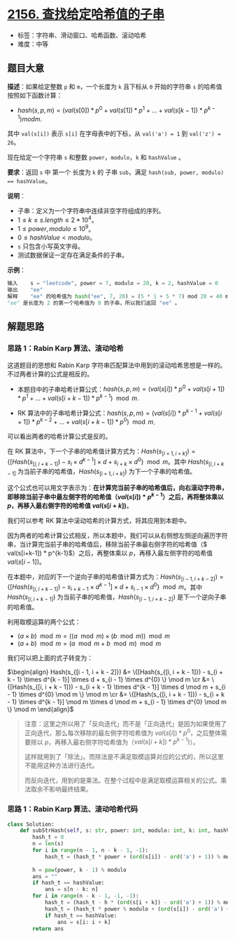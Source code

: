 # [2156. 查找给定哈希值的子串](https://leetcode.cn/problems/find-substring-with-given-hash-value/)

- 标签：字符串、滑动窗口、哈希函数、滚动哈希
- 难度：中等

## 题目大意

**描述**：如果给定整数 `p` 和 `m`，一个长度为 `k` 且下标从 `0` 开始的字符串 `s` 的哈希值按照如下函数计算：

- $hash(s, p, m) = (val(s[0]) * p^0 + val(s[1]) * p^1 + ... + val(s[k-1]) * p^{k-1}) mod m$.

其中 `val(s[i])` 表示 `s[i]` 在字母表中的下标，从 `val('a') = 1` 到 `val('z') = 26`。

现在给定一个字符串 `s` 和整数 `power`，`modulo`，`k` 和 `hashValue` 。

**要求**：返回 `s` 中 第一个 长度为 `k` 的 子串 `sub`，满足 `hash(sub, power, modulo) == hashValue`。

**说明**：

- 子串：定义为一个字符串中连续非空字符组成的序列。
- $1 \le k \le s.length \le 2 * 10^4$。
- $1 \le power, modulo \le 10^9$。
- $0 \le hashValue < modulo$。
- `s` 只包含小写英文字母。
- 测试数据保证一定存在满足条件的子串。

**示例**：

```Python
输入    s = "leetcode", power = 7, modulo = 20, k = 2, hashValue = 0
输出    "ee"
解释    "ee" 的哈希值为 hash("ee", 7, 20) = (5 * 1 + 5 * 7) mod 20 = 40 mod 20 = 0 。
"ee" 是长度为 2 的第一个哈希值为 0 的子串，所以我们返回 "ee" 。
```

## 解题思路

### 思路 1：Rabin Karp 算法、滚动哈希

这道题目的思想和 Rabin Karp 字符串匹配算法中用到的滚动哈希思想是一样的。不过两者计算的公式是相反的。

- 本题目中的子串哈希计算公式：$hash(s, p, m) = (val(s[i]) * p^0 + val(s[i+1]) * p^1 + ... + val(s[i+k-1]) * p^{k-1}) \mod m$.

- RK 算法中的子串哈希计算公式：$hash(s, p, m) = (val(s[i]) * p^{k-1} + val(s[i+1]) * p^{k-2} + ... + val(s[i+k-1]) * p^0) \mod m$.

可以看出两者的哈希计算公式是反的。

在 RK 算法中，下一个子串的哈希值计算方式为：$Hash(s_{[i + 1, i + k]}) = \{[Hash(s_{[i, i + k - 1]}) - s_i \times d^{k - 1}] \times d + s_{i + k} \times d^{0} \} \mod m$。其中 $Hash(s_{[i, i + k - 1]}$ 为当前子串的哈希值，$Hash(s_{[i + 1, i + k]})$ 为下一个子串的哈希值。

这个公式也可以用文字表示为：**在计算完当前子串的哈希值后，向右滚动字符串，即移除当前子串中最左侧字符的哈希值（$val(s[i]) * p^{k-1}$）之后，再将整体乘以 $p$，再移入最右侧字符的哈希值 $val(s[i+k])$**。

我们可以参考 RK 算法中滚动哈希的计算方式，将其应用到本题中。

因为两者的哈希计算公式相反，所以本题中，我们可以从右侧想左侧逆向遍历字符串，当计算完当前子串的哈希值后，移除当前子串最右侧字符的哈希值（$ val(s[i+k-1]) * p^{k-1}$）之后，再整体乘以 $p$，再移入最左侧字符的哈希值 $val(s[i - 1])$。

在本题中，对应的下一个逆向子串的哈希值计算方式为：$Hash(s_{[i - 1, i + k - 2]}) = \{ [Hash(s_{[i, i + k - 1]}) - s_{i + k - 1} \times d^{k - 1}] \times d + s_{i - 1} \times d^{0} \} \mod m$。其中 $Hash(s_{[i, i + k - 1]})$ 为当前子串的哈希值，$Hash(s_{[i - 1, i + k - 2]})$ 是下一个逆向子串的哈希值。

利用取模运算的两个公式：

- $(a \times b) \mod m = ((a \mod m) \times (b \mod m)) \mod m$
- $(a + b) \mod m = (a \mod m + b \mod m) \mod m$

我们可以把上面的式子转变为：

$\begin{align} Hash(s_{[i - 1, i + k - 2]}) &=  \{[Hash(s_{[i, i + k - 1]}) - s_{i + k - 1} \times d^{k - 1}] \times d + s_{i - 1} \times d^{0} \} \mod m  \cr &= \{[Hash(s_{[i, i + k - 1]}) - s_{i + k - 1} \times d^{k - 1}] \times d \mod m + s_{i - 1} \times d^{0} \mod m \} \mod m \cr &= \{[Hash(s_{[i, i + k - 1]}) - s_{i + k - 1} \times d^{k - 1}] \mod m \times d \mod m + s_{i - 1} \times d^{0} \mod m \} \mod m \end{align}$

> 注意：这里之所以用了「反向迭代」而不是「正向迭代」是因为如果使用了正向迭代，那么每次移除的最左侧字符哈希值为 $val(s[i]) * p^0$，之后整体需要除以 $p$，再移入最右侧字符哈希值为（$val(s[i+k]) * p^{k-1})$）。
>
> 这样就用到了「除法」。而除法是不满足取模运算对应的公式的，所以这里不能用这种方法进行迭代。
>
> 而反向迭代，用到的是乘法。在整个过程中是满足取模运算相关的公式。乘法取余不影响最终结果。

### 思路 1：Rabin Karp 算法、滚动哈希代码

```Python
class Solution:
    def subStrHash(self, s: str, power: int, modulo: int, k: int, hashValue: int) -> str:
        hash_t = 0
        n = len(s)
        for i in range(n - 1, n - k - 1, -1):
            hash_t = (hash_t * power + (ord(s[i]) - ord('a') + 1)) % modulo # 计算最后一个子串的哈希值
    
        h = pow(power, k - 1) % modulo                                      # 计算最高位项，方便后续移除操作
        ans = ""
        if hash_t == hashValue:
            ans = s[n - k: n]
        for i in range(n - k - 1, -1, -1):                                   # 反向迭代，滚动计算子串的哈希值
            hash_t = (hash_t - h * (ord(s[i + k]) - ord('a') + 1)) % modulo  # 移除 s[i + k] 的哈希值
            hash_t = (hash_t * power % modulo + (ord(s[i]) - ord('a') + 1) % modulo) % modulo  # 添加 s[i] 的哈希值
            if hash_t == hashValue:                                          # 如果子串哈希值等于 hashValue，则为答案
                ans = s[i: i + k]
        return ans
```
